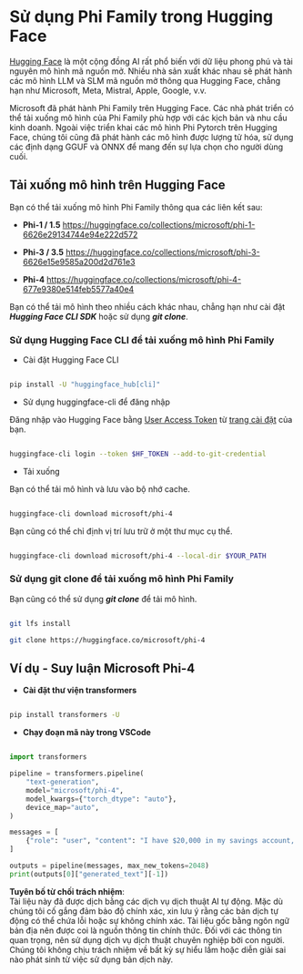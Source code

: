 # **Sử dụng Phi Family trong Hugging Face**

[Hugging Face](https://huggingface.co/) là một cộng đồng AI rất phổ biến với dữ liệu phong phú và tài nguyên mô hình mã nguồn mở. Nhiều nhà sản xuất khác nhau sẽ phát hành các mô hình LLM và SLM mã nguồn mở thông qua Hugging Face, chẳng hạn như Microsoft, Meta, Mistral, Apple, Google, v.v.

Microsoft đã phát hành Phi Family trên Hugging Face. Các nhà phát triển có thể tải xuống mô hình của Phi Family phù hợp với các kịch bản và nhu cầu kinh doanh. Ngoài việc triển khai các mô hình Phi Pytorch trên Hugging Face, chúng tôi cũng đã phát hành các mô hình được lượng tử hóa, sử dụng các định dạng GGUF và ONNX để mang đến sự lựa chọn cho người dùng cuối.

## **Tải xuống mô hình trên Hugging Face**

Bạn có thể tải xuống mô hình Phi Family thông qua các liên kết sau:

-  **Phi-1 / 1.5** https://huggingface.co/collections/microsoft/phi-1-6626e29134744e94e222d572

-  **Phi-3 / 3.5** https://huggingface.co/collections/microsoft/phi-3-6626e15e9585a200d2d761e3

-  **Phi-4** https://huggingface.co/collections/microsoft/phi-4-677e9380e514feb5577a40e4

Bạn có thể tải mô hình theo nhiều cách khác nhau, chẳng hạn như cài đặt ***Hugging Face CLI SDK*** hoặc sử dụng ***git clone***.

### **Sử dụng Hugging Face CLI để tải xuống mô hình Phi Family**

- Cài đặt Hugging Face CLI

```bash

pip install -U "huggingface_hub[cli]"

```

- Sử dụng huggingface-cli để đăng nhập

Đăng nhập vào Hugging Face bằng [User Access Token](https://huggingface.co/docs/hub/security-tokens) từ [trang cài đặt](https://huggingface.co/settings/tokens) của bạn.

```bash

huggingface-cli login --token $HF_TOKEN --add-to-git-credential

```

- Tải xuống 

Bạn có thể tải mô hình và lưu vào bộ nhớ cache.

```bash

huggingface-cli download microsoft/phi-4

```

Bạn cũng có thể chỉ định vị trí lưu trữ ở một thư mục cụ thể.

```bash

huggingface-cli download microsoft/phi-4 --local-dir $YOUR_PATH

```

### **Sử dụng git clone để tải xuống mô hình Phi Family**

Bạn cũng có thể sử dụng ***git clone*** để tải mô hình.

```bash

git lfs install

git clone https://huggingface.co/microsoft/phi-4

```

## **Ví dụ - Suy luận Microsoft Phi-4**

- **Cài đặt thư viện transformers**

```bash

pip install transformers -U

```

- **Chạy đoạn mã này trong VSCode**

```python

import transformers

pipeline = transformers.pipeline(
    "text-generation",
    model="microsoft/phi-4",
    model_kwargs={"torch_dtype": "auto"},
    device_map="auto",
)

messages = [
    {"role": "user", "content": "I have $20,000 in my savings account, where I receive a 4% profit per year and payments twice a year. Can you please tell me how long it will take for me to become a millionaire? Also, can you please explain the math step by step as if you were explaining it to an uneducated person?"},
]

outputs = pipeline(messages, max_new_tokens=2048)
print(outputs[0]["generated_text"][-1])

```

**Tuyên bố từ chối trách nhiệm**:  
Tài liệu này đã được dịch bằng các dịch vụ dịch thuật AI tự động. Mặc dù chúng tôi cố gắng đảm bảo độ chính xác, xin lưu ý rằng các bản dịch tự động có thể chứa lỗi hoặc sự không chính xác. Tài liệu gốc bằng ngôn ngữ bản địa nên được coi là nguồn thông tin chính thức. Đối với các thông tin quan trọng, nên sử dụng dịch vụ dịch thuật chuyên nghiệp bởi con người. Chúng tôi không chịu trách nhiệm về bất kỳ sự hiểu lầm hoặc diễn giải sai nào phát sinh từ việc sử dụng bản dịch này.
